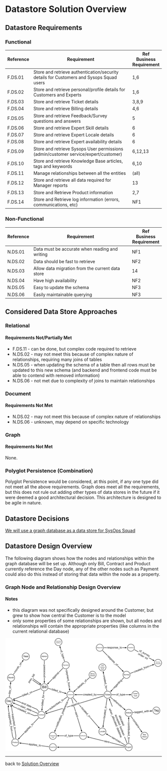 # Datastore Solution Overview

## Datastore Requirements

### Functional

| Reference | Requirement                                                  | Ref Business <br />Requirement |
| --------- | ------------------------------------------------------------ | ------------------------------ |
| F.DS.01   | Store and retrieve authentication/security details for Customers and Sysops Squad users | 1,6                            |
| F.DS.02   | Store and retrieve personal/profile details for Customers and Experts | 1,6                            |
| F.DS.03   | Store and retrieve Ticket details                            | 3,8,9                          |
| F.DS.04   | Store and retrieve Billing details                           | 4,6                            |
| F.DS.05   | Store and retrieve Feedback/Survey questions and answers     | 5                              |
| F.DS.06   | Store and retrieve Expert Skill details                      | 6                              |
| F.DS.07   | Store and retrieve Expert Locale details                     | 6                              |
| F.DS.08   | Store and retrieve Expert availability details               | 6                              |
| F.DS.09   | Store and retrieve Sysops User permissions (admin/customer service/expert/customer) | 6,12,13                        |
| F.DS.10   | Store and retrieve Knowledge Base articles, tags and keywords | 6,10                           |
| F.DS.11   | Manage relationships between all the entities                | (all)                          |
| F.DS.12   | Store and retrieve all data required for Manager reports     | 13                             |
| F.DS.13   | Store and Retrieve Product information                       | 2,7                            |
| F.DS.14   | Store and Retrieve log information (errors, communications, etc) | NF1                            |



### Non-Functional

| Reference | Requirement                                      | Ref Business <br />Requirement |
| --------- | ------------------------------------------------ | ------------------------------ |
| N.DS.01   | Data must be accurate when reading and writing   | NF1                            |
| N.DS.02   | Data should be fast to retrieve                  | NF2                            |
| N.DS.03   | Allow data migration from the current data store | 14                             |
| N.DS.04   | Have high availability                           | NF2                            |
| N.DS.05   | Easy to update the schema                        | NF3                            |
| N.DS.06   | Easily maintainable querying                     | NF3                            |



## Considered Data Store Approaches

### Relational

#### Requirements Not/Partially Met

- F.DS.11 - can be done, but complex code required to retrieve
- N.DS.02 - may not meet this because of complex nature of relationships, requiring many joins of tables
- N.DS.05 - when updating the schema of a table then all rows must be updated to this new schema (and backend and frontend code must be able to contend with removed information)
- N.DS.06 - not met due to complexity of joins to maintain relationships



### Document

#### Requirements Not Met

- N.DS.02 - may not meet this because of complex nature of relationships
- N.DS.06 - unknown, may depend on specific technology



### Graph

#### Requirements Not Met

None.



### Polyglot Persistence (Combination)

Polyglot Persistence would be considered, at this point, if any one type did not meet all the above requirements. Graph does meet all the requirements, but this does not rule out adding other types of data stores in the future if it were deemed a good architectural decision. This architecture is designed to be agile in nature.



## Datastore Decisions

[We will use a graph database as a data store for SysOps Squad](../../4.ADRs/005We-will-use-a-Graph-Database.md)



## Datastore Design Overview

The following diagram shows how the nodes and relationships within the graph database will be set up. Although only Bill, Contract and Product currently reference the Day node, any of the other nodes such as Payment could also do this instead of storing that data within the node as a property.

### Graph Node and Relationship Design Overview

#### Notes

- this diagram was not specifically designed around the Customer, but grew to show how central the Customer is to the model
- only some properties of some relationships are shown, but all nodes and relationships will contain the appropriate properties (like columns in the current relational database)

![GraphDatabaseDesign](images/GraphDatabaseDesign.png)

------

back to [Solution Overview](../README.md)

